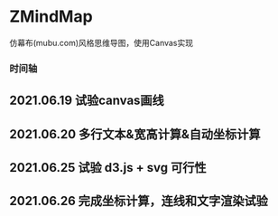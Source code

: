# ZMindMap
仿幕布(mubu.com)风格思维导图，使用Canvas实现

### 时间轴  
2021.06.19 
试验canvas画线
-----------------------
2021.06.20 
多行文本&宽高计算&自动坐标计算
-----------------------
2021.06.25 
试验 d3.js + svg 可行性
-----------------------
2021.06.26 
完成坐标计算，连线和文字渲染试验
-----------------------

